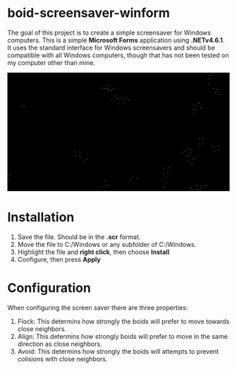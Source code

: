 # boid-screensaver-winform
 The goal of this project is to create a simple screensaver for Windows computers. 
 This is a simple <b>Microsoft Forms</b> application using <b>.NETv4.6.1</b>. 
 It uses the standard interface for Windows screensavers and should be compatible with all 
 Windows computers, though that has not been tested on my computer other than mine.

 ![boids-gif](media/EditedBoids.gif)

# Installation 
 1. Save the file. Should be in the <b>.scr</b> format.
 2. Move the file to C:/Windows or any subfolder of C:/Windows.
 3. Highlight the file and <b>right click</b>, then choose <b>Install</b>
 4. Configure, then press <b>Apply</b>

# Configuration
When configuring the screen saver there are three properties:

1. Flock: This determins how strongly the boids will prefer to move towards close neighbors.
2. Align: This determins how strongly boids will prefer to move in the same direction as close neighbors.
3. Avoid: This determins how strongly the boids will attempts to prevent colisions with close neighbors.
